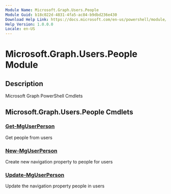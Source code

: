 ```yaml
---
Module Name: Microsoft.Graph.Users.People
Module Guid: b18c022d-4831-4fa5-ac84-b9dbd236e430
Download Help Link: https://docs.microsoft.com/en-us/powershell/module/microsoft.graph.users.people
Help Version: 1.0.0.0
Locale: en-US
---
```


# Microsoft.Graph.Users.People Module
## Description
Microsoft Graph PowerShell Cmdlets

## Microsoft.Graph.Users.People Cmdlets
### [Get-MgUserPerson](Get-MgUserPerson.md)
Get people from users

### [New-MgUserPerson](New-MgUserPerson.md)
Create new navigation property to people for users

### [Update-MgUserPerson](Update-MgUserPerson.md)
Update the navigation property people in users

